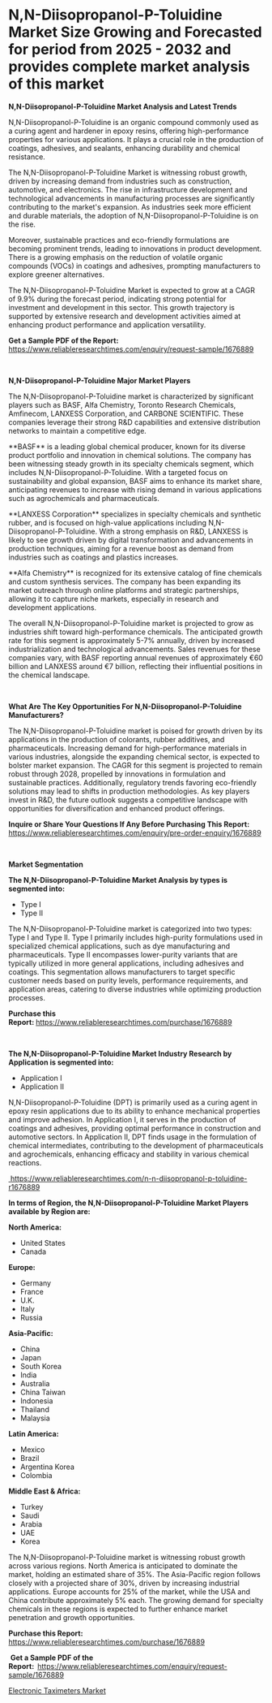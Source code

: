 <p><h1>N,N-Diisopropanol-P-Toluidine Market Size Growing and Forecasted for period from 2025 - 2032 and provides complete market analysis of this market</h1></p><p><strong>N,N-Diisopropanol-P-Toluidine Market Analysis and Latest Trends</strong></p>
<p><p>N,N-Diisopropanol-P-Toluidine is an organic compound commonly used as a curing agent and hardener in epoxy resins, offering high-performance properties for various applications. It plays a crucial role in the production of coatings, adhesives, and sealants, enhancing durability and chemical resistance.</p><p>The N,N-Diisopropanol-P-Toluidine Market is witnessing robust growth, driven by increasing demand from industries such as construction, automotive, and electronics. The rise in infrastructure development and technological advancements in manufacturing processes are significantly contributing to the market's expansion. As industries seek more efficient and durable materials, the adoption of N,N-Diisopropanol-P-Toluidine is on the rise.</p><p>Moreover, sustainable practices and eco-friendly formulations are becoming prominent trends, leading to innovations in product development. There is a growing emphasis on the reduction of volatile organic compounds (VOCs) in coatings and adhesives, prompting manufacturers to explore greener alternatives.</p><p>The N,N-Diisopropanol-P-Toluidine Market is expected to grow at a CAGR of 9.9% during the forecast period, indicating strong potential for investment and development in this sector. This growth trajectory is supported by extensive research and development activities aimed at enhancing product performance and application versatility.</p></p>
<p><strong>Get a Sample PDF of the Report:&nbsp;</strong> <a href="https://www.reliableresearchtimes.com/enquiry/request-sample/1676889?utm_campaign=2638&utm_medium=2&utm_source=Github&utm_content=ia&utm_term=24032025&utm_id=nn-diisopropanol-p-toluidine">https://www.reliableresearchtimes.com/enquiry/request-sample/1676889</a></p>
<p>&nbsp;</p>
<p><strong>N,N-Diisopropanol-P-Toluidine Major Market Players</strong></p>
<p><p>The N,N-Diisopropanol-P-Toluidine market is characterized by significant players such as BASF, Alfa Chemistry, Toronto Research Chemicals, Amfinecom, LANXESS Corporation, and CARBONE SCIENTIFIC. These companies leverage their strong R&D capabilities and extensive distribution networks to maintain a competitive edge.</p><p>**BASF** is a leading global chemical producer, known for its diverse product portfolio and innovation in chemical solutions. The company has been witnessing steady growth in its specialty chemicals segment, which includes N,N-Diisopropanol-P-Toluidine. With a targeted focus on sustainability and global expansion, BASF aims to enhance its market share, anticipating revenues to increase with rising demand in various applications such as agrochemicals and pharmaceuticals.</p><p>**LANXESS Corporation** specializes in specialty chemicals and synthetic rubber, and is focused on high-value applications including N,N-Diisopropanol-P-Toluidine. With a strong emphasis on R&D, LANXESS is likely to see growth driven by digital transformation and advancements in production techniques, aiming for a revenue boost as demand from industries such as coatings and plastics increases.</p><p>**Alfa Chemistry** is recognized for its extensive catalog of fine chemicals and custom synthesis services. The company has been expanding its market outreach through online platforms and strategic partnerships, allowing it to capture niche markets, especially in research and development applications.</p><p>The overall N,N-Diisopropanol-P-Toluidine market is projected to grow as industries shift toward high-performance chemicals. The anticipated growth rate for this segment is approximately 5-7% annually, driven by increased industrialization and technological advancements. Sales revenues for these companies vary, with BASF reporting annual revenues of approximately €60 billion and LANXESS around €7 billion, reflecting their influential positions in the chemical landscape.</p></p>
<p>&nbsp;</p>
<p><strong>What Are The Key Opportunities For N,N-Diisopropanol-P-Toluidine Manufacturers?</strong></p>
<p><p>The N,N-Diisopropanol-P-Toluidine market is poised for growth driven by its applications in the production of colorants, rubber additives, and pharmaceuticals. Increasing demand for high-performance materials in various industries, alongside the expanding chemical sector, is expected to bolster market expansion. The CAGR for this segment is projected to remain robust through 2028, propelled by innovations in formulation and sustainable practices. Additionally, regulatory trends favoring eco-friendly solutions may lead to shifts in production methodologies. As key players invest in R&D, the future outlook suggests a competitive landscape with opportunities for diversification and enhanced product offerings.</p></p>
<p><strong>Inquire or Share Your Questions If Any Before Purchasing This Report:</strong> <a href="https://www.reliableresearchtimes.com/enquiry/pre-order-enquiry/1676889?utm_campaign=2638&utm_medium=2&utm_source=Github&utm_content=ia&utm_term=24032025&utm_id=nn-diisopropanol-p-toluidine">https://www.reliableresearchtimes.com/enquiry/pre-order-enquiry/1676889</a></p>
<p>&nbsp;</p>
<p><strong>Market Segmentation</strong></p>
<p><strong>The N,N-Diisopropanol-P-Toluidine Market Analysis by types is segmented into:</strong></p>
<p><ul><li>Type I</li><li>Type II</li></ul></p>
<p><p>The N,N-Diisopropanol-P-Toluidine market is categorized into two types: Type I and Type II. Type I primarily includes high-purity formulations used in specialized chemical applications, such as dye manufacturing and pharmaceuticals. Type II encompasses lower-purity variants that are typically utilized in more general applications, including adhesives and coatings. This segmentation allows manufacturers to target specific customer needs based on purity levels, performance requirements, and application areas, catering to diverse industries while optimizing production processes.</p></p>
<p><strong>Purchase this Report:&nbsp;</strong><a href="https://www.reliableresearchtimes.com/purchase/1676889?utm_campaign=2638&utm_medium=2&utm_source=Github&utm_content=ia&utm_term=24032025&utm_id=nn-diisopropanol-p-toluidine">https://www.reliableresearchtimes.com/purchase/1676889</a></p>
<p>&nbsp;</p>
<p><strong>The N,N-Diisopropanol-P-Toluidine Market Industry Research by Application is segmented into:</strong></p>
<p><ul><li>Application I</li><li>Application II</li></ul></p>
<p><p>N,N-Diisopropanol-P-Toluidine (DPT) is primarily used as a curing agent in epoxy resin applications due to its ability to enhance mechanical properties and improve adhesion. In Application I, it serves in the production of coatings and adhesives, providing optimal performance in construction and automotive sectors. In Application II, DPT finds usage in the formulation of chemical intermediates, contributing to the development of pharmaceuticals and agrochemicals, enhancing efficacy and stability in various chemical reactions.</p></p>
<p><a href="https://www.reliableresearchtimes.com/n-n-diisopropanol-p-toluidine-r1676889?utm_campaign=2638&utm_medium=2&utm_source=Github&utm_content=ia&utm_term=24032025&utm_id=nn-diisopropanol-p-toluidine">&nbsp;https://www.reliableresearchtimes.com/n-n-diisopropanol-p-toluidine-r1676889</a></p>
<p><strong>In terms of Region, the N,N-Diisopropanol-P-Toluidine Market Players available by Region are:</strong></p>
<p>
    <p> <strong> North America: </strong>
        <ul>
            <li>United States</li>
            <li>Canada</li>
        </ul>
        </p> 
    <p> <strong> Europe: </strong>
        <ul>
            <li>Germany</li>
            <li>France</li>
            <li>U.K.</li>
            <li>Italy</li>
            <li>Russia</li>
        </ul>
        </p> 
    <p> <strong> Asia-Pacific: </strong>
        <ul>
            <li>China</li>
            <li>Japan</li>
            <li>South Korea</li>
            <li>India</li>
            <li>Australia</li>
            <li>China Taiwan</li>
            <li>Indonesia</li>
            <li>Thailand</li>
            <li>Malaysia</li>
        </ul>
        </p> 
    <p> <strong> Latin America: </strong>
        <ul>
            <li>Mexico</li>
            <li>Brazil</li>
            <li>Argentina Korea</li>
            <li>Colombia</li>
        </ul>
        </p> 
    <p> <strong> Middle East & Africa: </strong>
        <ul>
            <li>Turkey</li>
            <li>Saudi</li>
            <li>Arabia</li>
            <li>UAE</li>
            <li>Korea</li>
        </ul>
    </p>
    </p>
<p><p>The N,N-Diisopropanol-P-Toluidine market is witnessing robust growth across various regions. North America is anticipated to dominate the market, holding an estimated share of 35%. The Asia-Pacific region follows closely with a projected share of 30%, driven by increasing industrial applications. Europe accounts for 25% of the market, while the USA and China contribute approximately 5% each. The growing demand for specialty chemicals in these regions is expected to further enhance market penetration and growth opportunities.</p></p>
<p><strong>Purchase this Report: </strong><a href="https://www.reliableresearchtimes.com/purchase/1676889?utm_campaign=2638&utm_medium=2&utm_source=Github&utm_content=ia&utm_term=24032025&utm_id=nn-diisopropanol-p-toluidine">https://www.reliableresearchtimes.com/purchase/1676889</a></p>
<p>&nbsp;<strong>Get a Sample PDF of the Report:&nbsp;&nbsp;</strong><a href="https://www.reliableresearchtimes.com/enquiry/request-sample/1676889?utm_campaign=2638&utm_medium=2&utm_source=Github&utm_content=ia&utm_term=24032025&utm_id=nn-diisopropanol-p-toluidine">https://www.reliableresearchtimes.com/enquiry/request-sample/1676889</a></p>
<p><strong></strong></p>
<p><p><a href="https://github.com/waverlyam689/Market-Research-Report-List-1/blob/main/electronic-taximeters-market.md?utm_campaign=2638&utm_medium=2&utm_source=Github&utm_content=ia&utm_term=24032025&utm_id=nn-diisopropanol-p-toluidine">Electronic Taximeters Market</a></p></p>